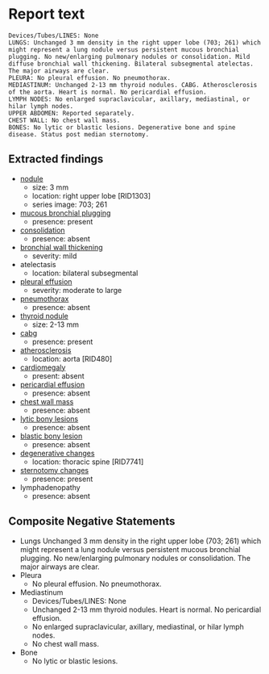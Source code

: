 # Report text

```text
Devices/Tubes/LINES: None
LUNGS: Unchanged 3 mm density in the right upper lobe (703; 261) which might represent a lung nodule versus persistent mucous bronchial plugging. No new/enlarging pulmonary nodules or consolidation. Mild diffuse bronchial wall thickening. Bilateral subsegmental atelectas.  The major airways are clear.
PLEURA: No pleural effusion. No pneumothorax.
MEDIASTINUM: Unchanged 2-13 mm thyroid nodules. CABG. Atherosclerosis of the aorta. Heart is normal. No pericardial effusion. 
LYMPH NODES: No enlarged supraclavicular, axillary, mediastinal, or hilar lymph nodes.
UPPER ABDOMEN: Reported separately.
CHEST WALL: No chest wall mass. 
BONES: No lytic or blastic lesions. Degenerative bone and spine disease. Status post median sternotomy.
```

## Extracted findings

- [nodule](../../definitions/hood/pulmonary-nodule.json)
  - size: 3 mm
  - location: right upper lobe \[RID1303\]
  - series image: 703; 261
- [mucous bronchial plugging](../../definitions/hood/airway-mucus-plugging.json)
  - presence: present
- [consolidation](../../definitions/smartreporting/consolidation.txt)
  - presence: absent
- [bronchial wall thickening](../../definitions/hood/bronchial-wall-thickening.md)
  - severity: mild
- atelectasis
  - location: bilateral subsegmental
- [pleural effusion](../../definitions/hood/pleural-effusion.json)  
  - severity: moderate to large
- [pneumothorax](../../definitions/hood/pneumothorax.md)
  - presence: absent
- [thyroid nodule](../../definitions/hood/thyroid-nodule.md)
  - size: 2-13 mm
- [cabg](../../definitions/hood/cabg.json)
  - presence: present
- [atherosclerosis](../../definitions/hood/aortic-atherosclerosis.json)
  - location: aorta \[RID480\]
- [cardiomegaly](../../definitions/upmedic/Cardiomegaly.cde.md)
  - present: absent
- [pericardial effusion](../../definitions/hood/pericardial-effusion.md)
  - presence: absent
- [chest wall mass](../../definitions/hood/chest-wall.json)  
  - presence: absent  
- [lytic bony lesions](../../definitions/hood/lytic-lesion.md)
  - presence: absent
- [blastic bony lesion](../../definitions/hood/sclerotic-lesion.md)
  - presence: absent
- [degenerative changes](../../definitions/nuance/thoracic_spine_degenerative_changes.json)
  - location: thoracic spine \[RID7741\]
- [sternotomy changes](../../definitions/hood/median-sternotomy.md)
  - presence: present
- lymphadenopathy
  - presence: absent

## Composite Negative Statements

- Lungs
Unchanged 3 mm density in the right upper lobe (703; 261) which might represent a lung nodule versus persistent mucous bronchial plugging. No new/enlarging pulmonary nodules or consolidation. The major airways are clear.
- Pleura
  - No pleural effusion. No pneumothorax.
- Mediastinum
  - Devices/Tubes/LINES: None
  - Unchanged 2-13 mm thyroid nodules. Heart is normal. No pericardial effusion.
  - No enlarged supraclavicular, axillary, mediastinal, or hilar lymph nodes.
  - No chest wall mass.
- Bone
  - No lytic or blastic lesions.
